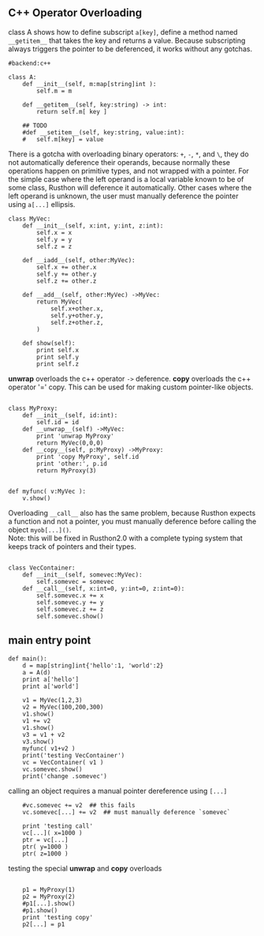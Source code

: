 C++ Operator Overloading
------------

class A shows how to define subscript `a[key]`, define a method named `__getitem__` that takes the key and returns a value.
Because subscripting always triggers the pointer to be deferenced, it works without any gotchas.

```rusthon
#backend:c++

class A:
	def __init__(self, m:map[string]int ):
		self.m = m

	def __getitem__(self, key:string) -> int:
		return self.m[ key ]

	## TODO
	#def __setitem__(self, key:string, value:int):
	#	self.m[key] = value
```


There is a gotcha with overloading binary operators: `+`, `-`, `*`, and `\`, they do not automatically deference their operands,
because normally these operations happen on primitive types, and not wrapped with a pointer.
For the simple case where the left operand is a local variable known to be of some class, Rusthon will deference it automatically.
Other cases where the left operand is unknown, the user must manually deference the pointer using `a[...]` ellipsis.


```rusthon
class MyVec:
	def __init__(self, x:int, y:int, z:int):
		self.x = x
		self.y = y
		self.z = z

	def __iadd__(self, other:MyVec):
		self.x += other.x
		self.y += other.y
		self.z += other.z

	def __add__(self, other:MyVec) ->MyVec:
		return MyVec(
			self.x+other.x,
			self.y+other.y,
			self.z+other.z,
		)

	def show(self):
		print self.x
		print self.y
		print self.z

```

__unwrap__ overloads the c++ operator `->` deference.
__copy__ overloads the c++ operator '=' copy.
This can be used for making custom pointer-like objects.

```rusthon

class MyProxy:
	def __init__(self, id:int):
		self.id = id
	def __unwrap__(self) ->MyVec:
		print 'unwrap MyProxy'
		return MyVec(0,0,0)
	def __copy__(self, p:MyProxy) ->MyProxy:
		print 'copy MyProxy', self.id
		print 'other:', p.id
		return MyProxy(3)


def myfunc( v:MyVec ):
	v.show()

```

Overloading `__call__` also has the same problem, because Rusthon expects a function and not a pointer, you must manually deference
before calling the object `myob[...]()`.  
Note: this will be fixed in Rusthon2.0 with a complete typing system that keeps track of pointers and their types.


```rusthon

class VecContainer:
	def __init__(self, somevec:MyVec):
		self.somevec = somevec
	def __call__(self, x:int=0, y:int=0, z:int=0):
		self.somevec.x += x
		self.somevec.y += y
		self.somevec.z += z
		self.somevec.show()
```

main entry point
---------------

```rusthon
def main():
	d = map[string]int{'hello':1, 'world':2}
	a = A(d)
	print a['hello']
	print a['world']

	v1 = MyVec(1,2,3)
	v2 = MyVec(100,200,300)
	v1.show()
	v1 += v2
	v1.show()
	v3 = v1 + v2
	v3.show()
	myfunc( v1+v2 )
	print('testing VecContainer')
	vc = VecContainer( v1 )
	vc.somevec.show()
	print('change .somevec')

```
calling an object requires a manual pointer dereference using `[...]`

```rusthon
	#vc.somevec += v2  ## this fails
	vc.somevec[...] += v2  ## must manually deference `somevec`

	print 'testing call'
	vc[...]( x=1000 )
	ptr = vc[...]
	ptr( y=1000 )
	ptr( z=1000 )

```
testing the special __unwrap__ and __copy__ overloads

```rusthon

	p1 = MyProxy(1)
	p2 = MyProxy(2)
	#p1[...].show()
	#p1.show()
	print 'testing copy'
	p2[...] = p1

```